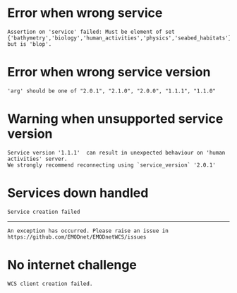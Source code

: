 # Error when wrong service

    Assertion on 'service' failed: Must be element of set {'bathymetry','biology','human_activities','physics','seabed_habitats'}, but is 'blop'.

# Error when wrong service version

    'arg' should be one of "2.0.1", "2.1.0", "2.0.0", "1.1.1", "1.1.0"

# Warning when unsupported service version

    Service version '1.1.1'  can result in unexpected behaviour on 'human activities' server.
    We strongly recommend reconnecting using `service_version` '2.0.1'

# Services down handled

    Service creation failed

---

    An exception has occurred. Please raise an issue in https://github.com/EMODnet/EMODnetWCS/issues

# No internet challenge

    WCS client creation failed.

